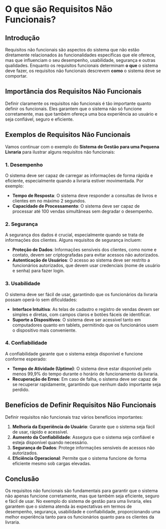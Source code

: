 
# O que são Requisitos Não Funcionais?

## Introdução

Requisitos não funcionais são aspectos do sistema que não estão diretamente relacionados às funcionalidades específicas que ele oferece, mas que influenciam o seu desempenho, usabilidade, segurança e outras qualidades. Enquanto os requisitos funcionais determinam **o que** o sistema deve fazer, os requisitos não funcionais descrevem **como** o sistema deve se comportar.

## Importância dos Requisitos Não Funcionais

Definir claramente os requisitos não funcionais é tão importante quanto definir os funcionais. Eles garantem que o sistema não só funcione corretamente, mas que também ofereça uma boa experiência ao usuário e seja confiável, seguro e eficiente.

## Exemplos de Requisitos Não Funcionais

Vamos continuar com o exemplo do **Sistema de Gestão para uma Pequena Livraria** para ilustrar alguns requisitos não funcionais:

### 1. Desempenho

O sistema deve ser capaz de carregar as informações de forma rápida e eficiente, especialmente quando a livraria estiver movimentada. Por exemplo:

- **Tempo de Resposta**: O sistema deve responder a consultas de livros e clientes em no máximo 2 segundos.
- **Capacidade de Processamento**: O sistema deve ser capaz de processar até 100 vendas simultâneas sem degradar o desempenho.

### 2. Segurança

A segurança dos dados é crucial, especialmente quando se trata de informações dos clientes. Alguns requisitos de segurança incluem:

- **Proteção de Dados**: Informações sensíveis dos clientes, como nome e contato, devem ser criptografadas para evitar acessos não autorizados.
- **Autenticação de Usuários**: O acesso ao sistema deve ser restrito a funcionários autorizados, que devem usar credenciais (nome de usuário e senha) para fazer login.

### 3. Usabilidade

O sistema deve ser fácil de usar, garantindo que os funcionários da livraria possam operá-lo sem dificuldades:

- **Interface Intuitiva**: As telas de cadastro e registro de vendas devem ser simples e diretas, com campos claros e botões fáceis de identificar.
- **Suporte a Dispositivos**: O sistema deve ser acessível tanto em computadores quanto em tablets, permitindo que os funcionários usem o dispositivo mais conveniente.

### 4. Confiabilidade

A confiabilidade garante que o sistema esteja disponível e funcione conforme esperado:

- **Tempo de Atividade (Uptime)**: O sistema deve estar disponível pelo menos 99,9% do tempo durante o horário de funcionamento da livraria.
- **Recuperação de Erros**: Em caso de falha, o sistema deve ser capaz de se recuperar rapidamente, garantindo que nenhum dado importante seja perdido.

## Benefícios de Definir Requisitos Não Funcionais

Definir requisitos não funcionais traz vários benefícios importantes:

1. **Melhoria da Experiência do Usuário**: Garante que o sistema seja fácil de usar, rápido e acessível.
2. **Aumento da Confiabilidade**: Assegura que o sistema seja confiável e esteja disponível quando necessário.
3. **Segurança de Dados**: Protege informações sensíveis de acessos não autorizados.
4. **Eficiência Operacional**: Permite que o sistema funcione de forma eficiente mesmo sob cargas elevadas.

## Conclusão

Os requisitos não funcionais são fundamentais para garantir que o sistema não apenas funcione corretamente, mas que também seja eficiente, seguro e fácil de usar. No exemplo do sistema de gestão para uma livraria, eles garantem que o sistema atenda às expectativas em termos de desempenho, segurança, usabilidade e confiabilidade, proporcionando uma melhor experiência tanto para os funcionários quanto para os clientes da livraria.
